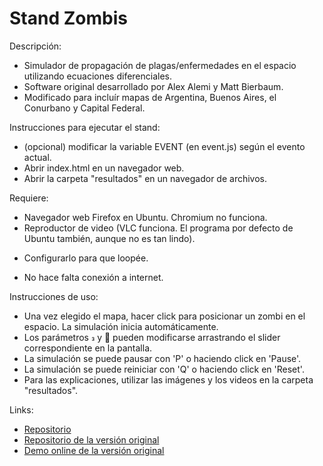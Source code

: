 Stand Zombis
============

Descripción:
 * Simulador de propagación de plagas/enfermedades en el espacio utilizando ecuaciones diferenciales.
 * Software original desarrollado por Alex Alemi y Matt Bierbaum.
 * Modificado para incluír mapas de Argentina, Buenos Aires, el Conurbano y Capital Federal.

Instrucciones para ejecutar el stand:
 * (opcional) modificar la variable EVENT (en event.js) según el evento actual.
 * Abrir index.html en un navegador web.
 * Abrir la carpeta "resultados" en un navegador de archivos.

Requiere:
 * Navegador web Firefox en Ubuntu. Chromium no funciona.
 * Reproductor de video (VLC funciona. El programa por defecto de Ubuntu también, aunque no es tan lindo).
  - Configurarlo para que loopée.
 * No hace falta conexión a internet.

Instrucciones de uso:
 * Una vez elegido el mapa, hacer click para posicionar un zombi en el espacio. La simulación inicia automáticamente.
 * Los parámetros  y  pueden modificarse arrastrando el slider correspondiente en la pantalla.
 * La simulación se puede pausar con 'P' o haciendo click en 'Pause'.
 * La simulación se puede reiniciar con 'Q' o haciendo click en 'Reset'.
 * Para las explicaciones, utilizar las imágenes y los videos en la carpeta "resultados".

Links:
 * [Repositorio](https://git.exactas.uba.ar/extension-dc/stand-zombis/)
 * [Repositorio de la versión original](https://github.com/mattbierbaum/zombies-usa/)
 * [Demo online de la versión original](http://mattbierbaum.github.io/zombies-usa/)
